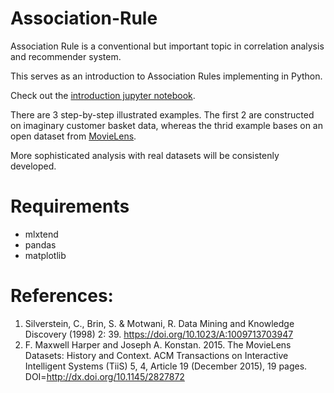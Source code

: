 # Association-Rule

Association Rule is a conventional but important topic in correlation analysis and recommender system.

This serves as an introduction to Association Rules implementing in Python.

Check out the [introduction jupyter notebook](https://github.com/jsrpy/association-rule/blob/master/association_rules_introduction.ipynb).

There are 3 step-by-step illustrated examples. The first 2 are constructed on imaginary customer basket data, whereas the thrid example bases on an open dataset from [MovieLens](https://grouplens.org/datasets/movielens/).

More sophisticated analysis with real datasets will be consistenly developed.

# Requirements
* mlxtend
* pandas
* matplotlib

# References:
1. Silverstein, C., Brin, S. & Motwani, R. Data Mining and Knowledge Discovery (1998) 2: 39. https://doi.org/10.1023/A:1009713703947
2. F. Maxwell Harper and Joseph A. Konstan. 2015. The MovieLens Datasets: History and Context. ACM Transactions on Interactive Intelligent Systems (TiiS) 5, 4, Article 19 (December 2015), 19 pages. DOI=http://dx.doi.org/10.1145/2827872
